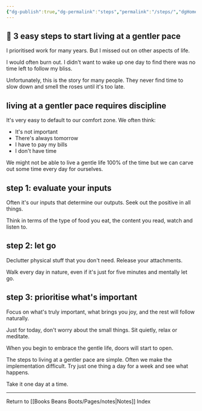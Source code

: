 ```yaml
---
{"dg-publish":true,"dg-permalink":"steps","permalink":"/steps/","dgHomeLink":true,"dgPassFrontmatter":false}
---
```



## 🌿 3 easy steps to start living at a gentler pace

I prioritised work for many years. But I missed out on other aspects of life. 

I would often burn out. I didn't want to wake up one day to find there was no time left to follow my bliss.

Unfortunately, this is the story for many people. They never find time to slow down and smell the roses until it's too late.

## living at a gentler pace requires discipline

It's very easy to default to our comfort zone. We often think:

-   It's not important
-   There's always tomorrow
-   I have to pay my bills
-   I don't have time

We might not be able to live a gentle life 100% of the time but we can carve out some time every day for ourselves.

## step 1: evaluate your inputs

Often it's our inputs that determine our outputs. Seek out the positive in all things.

Think in terms of the type of food you eat, the content you read, watch and listen to.

## step 2: let go

Declutter physical stuff that you don't need. Release your attachments.

Walk every day in nature, even if it's just for five minutes and mentally let go.

## step 3: prioritise what's important

Focus on what's truly important, what brings you joy, and the rest will follow naturally.

Just for today, don't worry about the small things. Sit quietly, relax or meditate.

When you begin to embrace the gentle life, doors will start to open.

The steps to living at a gentler pace are simple. Often we make the implementation difficult. Try just one thing a day for a week and see what happens.

Take it one day at a time.

---

Return to [[Books Beans Boots/Pages/notes|Notes]] Index